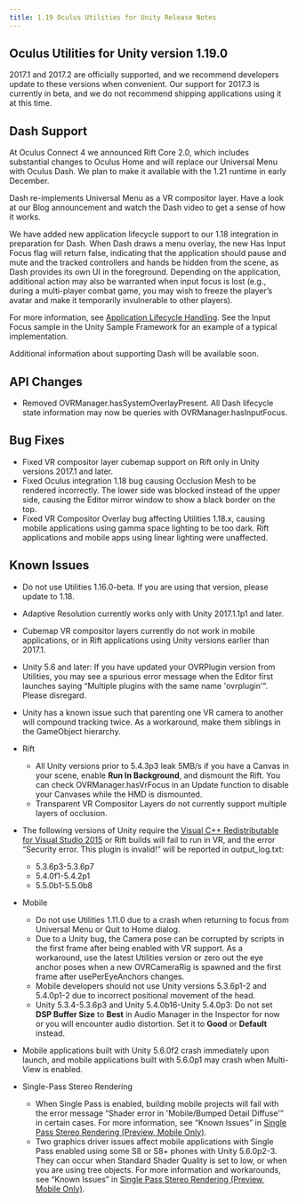 ```yaml
---
title: 1.19 Oculus Utilities for Unity Release Notes
---
```




## Oculus Utilities for Unity version 1.19.0

2017.1 and 2017.2 are officially supported, and we recommend developers update to these versions when convenient. Our support for 2017.3 is currently in beta, and we do not recommend shipping applications using it at this time. 

## Dash Support

At Oculus Connect 4 we announced Rift Core 2.0, which includes substantial changes to Oculus Home and will replace our Universal Menu with Oculus Dash. We plan to make it available with the 1.21 runtime in early December.

Dash re-implements Universal Menu as a VR compositor layer. Have a look at our Blog announcement and watch the Dash video to get a sense of how it works.

We have added new application lifecycle support to our 1.18 integration in preparation for Dash. When Dash draws a menu overlay, the new Has Input Focus flag will return false, indicating that the application should pause and mute and the tracked controllers and hands be hidden from the scene, as Dash provides its own UI in the foreground. Depending on the application, additional action may also be warranted when input focus is lost (e.g., during a multi-player combat game, you may wish to freeze the player’s avatar and make it temporarily invulnerable to other players).

For more information, see [Application Lifecycle Handling](/documentation/unity/latest/concepts/unity-lifecycle/). See the Input Focus sample in the Unity Sample Framework for an example of a typical implementation.

Additional information about supporting Dash will be available soon.

## API Changes

* Removed OVRManager.hasSystemOverlayPresent. All Dash lifecycle state information may now be queries with OVRManager.hasInputFocus.


## Bug Fixes

* Fixed VR compositor layer cubemap support on Rift only in Unity versions 2017.1 and later.
* Fixed Oculus integration 1.18 bug causing Occlusion Mesh to be rendered incorrectly. The lower side was blocked instead of the upper side, causing the Editor mirror window to show a black border on the top.
* Fixed VR Compositor Overlay bug affecting Utilities 1.18.x, causing mobile applications using gamma space lighting to be too dark. Rift applications and mobile apps using linear lighting were unaffected.


## Known Issues

* Do not use Utilities 1.16.0-beta. If you are using that version, please update to 1.18.
* Adaptive Resolution currently works only with Unity 2017.1.1p1 and later.
* Cubemap VR compositor layers currently do not work in mobile applications, or in Rift applications using Unity versions earlier than 2017.1.
* Unity 5.6 and later: If you have updated your OVRPlugin version from Utilities, you may see a spurious error message when the Editor first launches saying “Multiple plugins with the same name 'ovrplugin'”. Please disregard.
* Unity has a known issue such that parenting one VR camera to another will compound tracking twice. As a workaround, make them siblings in the GameObject hierarchy.
* Rift
	+ All Unity versions prior to 5.4.3p3 leak 5MB/s if you have a Canvas in your scene, enable **Run In Background**, and dismount the Rift. You can check OVRManager.hasVrFocus in an Update function to disable your Canvases while the HMD is dismounted.
	+ Transparent VR Compositor Layers do not currently support multiple layers of occlusion.
	
* The following versions of Unity require the [Visual C++ Redistributable for Visual Studio 2015](https://www.microsoft.com/en-us/download/details.aspx?id=48145) or Rift builds will fail to run in VR, and the error “Security error. This plugin is invalid!” will be reported in output\_log.txt:
	+ 5.3.6p3-5.3.6p7
	+ 5.4.0f1-5.4.2p1
	+ 5.5.0b1-5.5.0b8
	
* Mobile
	+ Do not use Utilities 1.11.0 due to a crash when returning to focus from Universal Menu or Quit to Home dialog. 
	+ Due to a Unity bug, the Camera pose can be corrupted by scripts in the first frame after being enabled with VR support. As a workaround, use the latest Utilities version or zero out the eye anchor poses when a new OVRCameraRig is spawned and the first frame after usePerEyeAnchors changes.
	+ Mobile developers should not use Unity versions 5.3.6p1-2 and 5.4.0p1-2 due to incorrect positional movement of the head.
	+ Unity 5.3.4-5.3.6p3 and Unity 5.4.0b16-Unity 5.4.0p3: Do not set **DSP Buffer Size** to **Best** in Audio Manager in the Inspector for now or you will encounter audio distortion. Set it to **Good** or **Default** instead.
	
* Mobile applications built with Unity 5.6.0f2 crash immediately upon launch, and mobile applications built with 5.6.0p1 may crash when Multi-View is enabled.
* Single-Pass Stereo Rendering
	+ When Single Pass is enabled, building mobile projects will fail with the error message “Shader error in 'Mobile/Bumped Detail Diffuse'” in certain cases. For more information, see “Known Issues” in [Single Pass Stereo Rendering (Preview, Mobile Only)](/documentation/unity/latest/concepts/unity-single-pass/ "Single Pass stereo rendering is a preview rendering feature for Oculus Go and Gear VR available in Unity 5.6. If your application is CPU-bound or draw call bound, we strongly recommend using Single Pass rendering to improve performance.").
	+ Two graphics driver issues affect mobile applications with Single Pass enabled using some S8 or S8+ phones with Unity 5.6.0p2-3. They can occur when Standard Shader Quality is set to low, or when you are using tree objects. For more information and workarounds, see “Known Issues” in [Single Pass Stereo Rendering (Preview, Mobile Only)](/documentation/unity/latest/concepts/unity-single-pass/ "Single Pass stereo rendering is a preview rendering feature for Oculus Go and Gear VR available in Unity 5.6. If your application is CPU-bound or draw call bound, we strongly recommend using Single Pass rendering to improve performance.").
	

